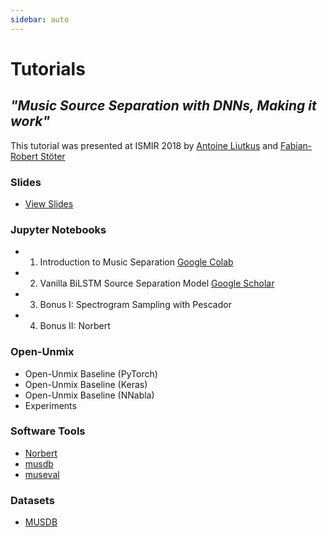 ```yaml
---
sidebar: auto
---
```


# Tutorials

## _"Music Source Separation with DNNs, Making it work"_
This tutorial was presented at ISMIR 2018 by [Antoine Liutkus](https://www.lirmm.fr/users/utilisateurs-lirmm/antoine-liutkus) and [Fabian-Robert Stöter](https://www.faroit.com)

### Slides

* [View Slides](https://sigsep.github.io/ismir2018_tutorial/index.html)

### Jupyter Notebooks

* 1. Introduction to Music Separation [Google Colab](https://colab.research.google.com/drive/1Zo6iSPIi6SjOAL7wg8yzVWkS9mjLgjI-)
* 2. Vanilla BiLSTM Source Separation Model [Google Scholar](https://colab.research.google.com/drive/1kZC0nsFShgXT-cQLs-DfPNovO_iykFbK)
* 3. Bonus I: Spectrogram Sampling with Pescador <Badge text="t.b.a" type="warn"/>
* 4. Bonus II: Norbert <Badge text="t.b.a" type="warn"/>

### Open-Unmix

* Open-Unmix Baseline (PyTorch)<Badge text="t.b.a" type="warn"/>
* Open-Unmix Baseline (Keras)<Badge text="t.b.a" type="warn"/>
* Open-Unmix Baseline (NNabla)<Badge text="t.b.a" type="warn"/>
* Experiments<Badge text="t.b.a" type="warn"/>

### Software Tools

* [Norbert](https://github.com/sigsep/norbert)
* [musdb](https://github.com/sigsep/musdb)
* [museval](https://github.com/sigsep/museval)

### Datasets

* [MUSDB](/datasets/musdb.html)

